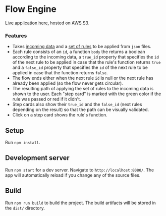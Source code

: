 # Flow Engine

[Live application here](http://flow-engine.s3-website-eu-west-1.amazonaws.com), hosted on [AWS S3](https://aws.amazon.com/es/s3).

### Features

- Takes [incoming data](https://github.com/maumchaves/flow-engine-react/blob/master/src/data/sample.json) and a [set of rules](https://github.com/maumchaves/flow-engine-react/blob/master/src/data/rules.json) to be applied from `json` files.
- Each rule consists of an `id`, a function `body` the returns a boolean according to the incoming data, a `true_id` property that specifies the `id` of the next rule to be applied in case that the rule's function returns `true` and a `false_id` property that specifies the `id` of the next rule to be applied in case that the function returns `false`.
- The flow ends either when the next rule `id` is null or the next rule has already been applied (so the flow never gets circular).
- The resulting path of applying the set of rules to the incoming data is shown to the user. Each "step card" is marked with the green color if the rule was passed or red if it didn't.
- Step cards also show their `true_id` and the `false_id` (next rules depending on the result) so that the path can be visually validated.
- Click on a step card shows the rule's function.

## Setup

Run `npm install`.

## Development server

Run `npm start` for a dev server. Navigate to `http://localhost:8080/`. The app will automatically reload if you change any of the source files.

## Build

Run `npm run build` to build the project. The build artifacts will be stored in the `dist/` directory.
